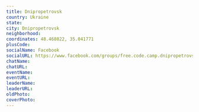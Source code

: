 ```yaml
---
title: Dnipropetrovsk
country: Ukraine
state: 
city: Dnipropetrovsk
neighborhood: 
coordinates: 48.468022, 35.041771
plusCode:
socialName: Facebook
socialURL: https://www.facebook.com/groups/free.code.camp.dnipropetrovsk
chatName:
chatURL:
eventName:
eventURL:
leaderName:
leaderURL:
oldPhoto: 
coverPhoto:
---
```

